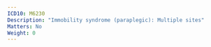```yaml
---
ICD10: M6230
Description: "Immobility syndrome (paraplegic): Multiple sites"
Matters: No
Weight: 0
---
```


